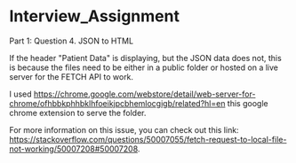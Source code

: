 # Interview_Assignment
Part 1: Question 4. JSON to HTML 

If the header "Patient Data" is displaying, but the JSON data does not, this is because the files need to be either in a public folder or hosted on a live server for the FETCH API to work. 

I used https://chrome.google.com/webstore/detail/web-server-for-chrome/ofhbbkphhbklhfoeikjpcbhemlocgigb/related?hl=en this google chrome extension to serve the folder. 

For more information on this issue, you can check out this link: https://stackoverflow.com/questions/50007055/fetch-request-to-local-file-not-working/50007208#50007208.
